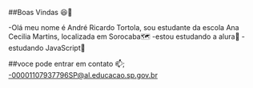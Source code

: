 ##Boas Vindas 😆🤑

-Olá meu nome é André Ricardo Tortola, sou estudante da escola Ana Cecilia Martins, localizada em Sorocaba🗺️
-estou estudando a alura📘
-estudando JavaScript📎
  
##voce pode entrar em contato 📫;
-00001107937796SP@al.educacao.sp.gov.br
